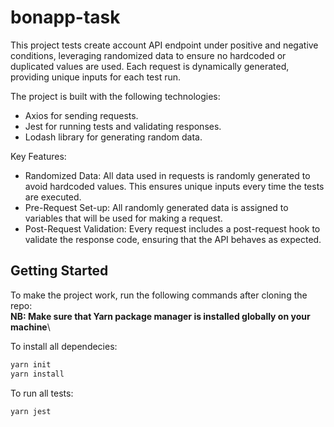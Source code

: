 # bonapp-task

This project tests create account API endpoint under positive and negative conditions, leveraging randomized data to ensure no hardcoded or duplicated values are used. Each request is dynamically generated, providing unique inputs for each test run.

The project is built with the following technologies:

- Axios for sending requests.
- Jest for running tests and validating responses.
- Lodash library for generating random data.

  
Key Features:
- Randomized Data: All data used in requests is randomly generated to avoid hardcoded values. This ensures unique inputs every time the tests are executed.
- Pre-Request Set-up: All randomly generated data is assigned to variables that will be used for making a request.
- Post-Request Validation: Every request includes a post-request hook to validate the response code, ensuring that the API behaves as expected.


## Getting Started

To make the project work, run the following commands after cloning the repo:\
**NB: Make sure that Yarn package manager is installed globally on your machine**\

To install all dependecies:
```bash
yarn init  
yarn install
```
To run all tests:
```bash
yarn jest  
```

